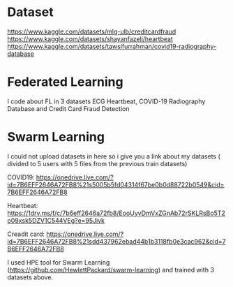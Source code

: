 # Dataset
https://www.kaggle.com/datasets/mlg-ulb/creditcardfraud
https://www.kaggle.com/datasets/shayanfazeli/heartbeat
https://www.kaggle.com/datasets/tawsifurrahman/covid19-radiography-database
# Federated Learning
I code about FL in 3 datasets ECG Heartbeat, COVID-19 Radiography Database and Credit Card Fraud Detection
# Swarm Learning
I could not upload datasets in here so i give you a link about my datasets ( divided to 5 users with 5 files from the previous train datasets)

COVID19: https://onedrive.live.com/?id=7B6EFF2646A72FB8%21s5005b5fd04314f67be0b0d88722b0549&cid=7B6EFF2646A72FB8

Heartbeat: https://1drv.ms/f/c/7b6eff2646a72fb8/EooUyvDmVxZGnAb72rSKLRsBo5T2o09xsk5DZV1C544VEg?e=95Jivk

Creadit card: https://onedrive.live.com/?id=7B6EFF2646A72FB8%21sdd437962ebad44b1b3118fb0e3cac962&cid=7B6EFF2646A72FB8

I used HPE tool for Swarm Learning (https://github.com/HewlettPackard/swarm-learning) and trained with 3 datasets above.
